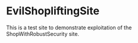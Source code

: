 EvilShopliftingSite
===================

This is a test site to demonstrate exploitation of the ShopWithRobustSecurity site.